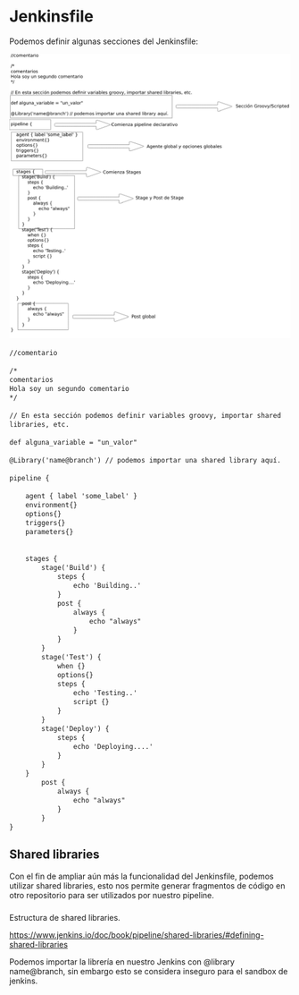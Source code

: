 # Jenkinsfile

Podemos definir algunas secciones del Jenkinsfile:

![jenkinsfile](/images/descripcion-pipeline.png)

```
//comentario

/*
comentarios
Hola soy un segundo comentario
*/

// En esta sección podemos definir variables groovy, importar shared libraries, etc.

def alguna_variable = "un_valor"

@Library('name@branch') // podemos importar una shared library aquí.

pipeline {

    agent { label 'some_label' }
    environment{}
    options{}
    triggers{}
    parameters{}


    stages {
        stage('Build') {
            steps {
                echo 'Building..'
            }
            post {
                always {
                    echo "always"
                }
            }
        }
        stage('Test') {
            when {}
            options{}
            steps {
                echo 'Testing..'
                script {}
            }
        }
        stage('Deploy') {
            steps {
                echo 'Deploying....'
            }
        }
    }
        post {
            always {
                echo "always"
            }
        }
}
```

## Shared libraries

Con el fin de ampliar aún más la funcionalidad del Jenkinsfile, podemos utilizar shared libraries, esto nos permite generar fragmentos de código en otro repositorio para ser utilizados por nuestro pipeline.

###

Estructura de shared libraries.

https://www.jenkins.io/doc/book/pipeline/shared-libraries/#defining-shared-libraries

Podemos importar la librería en nuestro Jenkins con @library name@branch, sin embargo esto se considera inseguro para el sandbox de jenkins.